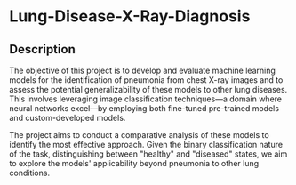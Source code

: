 # Lung-Disease-X-Ray-Diagnosis

## Description

The objective of this project is to develop and evaluate machine learning models for the identification of pneumonia from chest X-ray images and to assess the potential generalizability of these models to other lung diseases. This involves leveraging image classification techniques—a domain where neural networks excel—by employing both fine-tuned pre-trained models and custom-developed models.

The project aims to conduct a comparative analysis of these models to identify the most effective approach. Given the binary classification nature of the task, distinguishing between "healthy" and "diseased" states, we aim to explore the models' applicability beyond pneumonia to other lung conditions.

